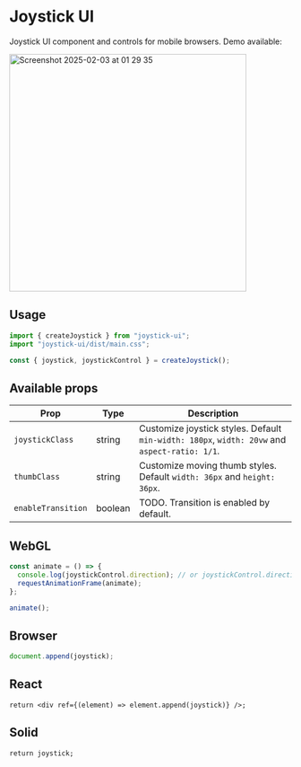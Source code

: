 # Joystick UI

Joystick UI component and controls for mobile browsers. Demo available:

[<img width="423" alt="Screenshot 2025-02-03 at 01 29 35" src="https://github.com/user-attachments/assets/99301cf9-9ae0-46d8-bcc5-b3699e4d92a0" />](https://tatsmaki.github.io/joystick/demo/)

## Usage

```ts
import { createJoystick } from "joystick-ui";
import "joystick-ui/dist/main.css";

const { joystick, joystickControl } = createJoystick();
```

## Available props

| Prop               | Type    | Description                                                                                   |
| ------------------ | ------- | --------------------------------------------------------------------------------------------- |
| `joystickClass`    | string  | Customize joystick styles. Default `min-width: 180px`, `width: 20vw` and `aspect-ratio: 1/1`. |
| `thumbClass`       | string  | Customize moving thumb styles. Default `width: 36px` and `height: 36px`.                      |
| `enableTransition` | boolean | TODO. Transition is enabled by default.                                                       |

## WebGL

```ts
const animate = () => {
  console.log(joystickControl.direction); // or joystickControl.direction.normalize()
  requestAnimationFrame(animate);
};

animate();
```

## Browser

```ts
document.append(joystick);
```

## React

```tsx
return <div ref={(element) => element.append(joystick)} />;
```

## Solid

```tsx
return joystick;
```
